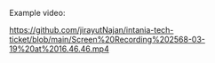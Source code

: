 Example video:

https://github.com/jirayutNajan/intania-tech-ticket/blob/main/Screen%20Recording%202568-03-19%20at%2016.46.46.mp4